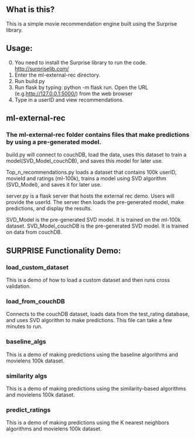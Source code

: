 ## What is this?
This is a simple movie recommendation engine built using the Surprise library.

## Usage:
0. You need to install the Surprise library to run the code. http://surpriselib.com/
1. Enter the ml-external-rec directory. 
2. Run build.py
3. Run flask by typing: python -m flask run. Open the URL (e.g.http://127.0.0.1:5000/) from the web browser
4. Type in a userID and view recommendations.

## ml-external-rec
### The ml-external-rec folder contains files that make predictions by using a pre-generated model.

build.py will connect to couchDB, load the data, uses this dataset to train a model(SVD_Model_couchDB), and saves this model for later use.

Top_n_recommendations.py loads a dataset that contains 100k userID, movieId and ratings (ml-100k), trains a model using SVD algorithm (SVD_Model), and saves it for later use.

server.py is a flask server that hosts the external rec demo.
Users will provide the userId. The server then loads the pre-generated model, make predictions, and display the results.

SVD_Model is the pre-generated SVD model. It is trained on the ml-100k dataset.
SVD_Model_couchDB is the pre-generated SVD model. It is trained on data from couchDB.


## SURPRISE Functionality Demo:
### load_custom_dataset
This is a demo of how to load a custom dataset and then runs cross validation.

### load_from_couchDB
Connects to the couchDB dataset, loads data from the test_rating database, and uses SVD algorithm to make predictions.
This file can take a few minutes to run.

### baseline_algs
This is a demo of making predictions using the baseline algorithms and movielens 100k dataset.

### similarity algs
This is a demo of making predictions using the similarity-based algorithms and movielens 100k dataset.

### predict_ratings
This is a demo of making predictions using the K nearest neighbors algorithms and movielens 100k dataset.
